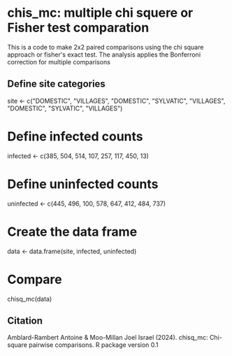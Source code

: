 # chis_mc: multiple chi squere or Fisher test comparation 
This is a code to make 2x2 paired comparisons using the chi square approach or fisher's exact test. 
The analysis applies the Bonferroni correction for multiple comparisons

## Define site categories
site <- c("DOMESTIC", "VILLAGES", "DOMESTIC", "SYLVATIC", "VILLAGES", "DOMESTIC", "SYLVATIC", "VILLAGES")
# Define infected counts
infected <- c(385, 504, 514, 107, 257, 117, 450, 13)
# Define uninfected counts
uninfected <- c(445, 496, 100, 578, 647, 412, 484, 737)
# Create the data frame
data <- data.frame(site, infected, uninfected)

# Compare 
chisq_mc(data)

## Citation

Amblard-Rambert Antoine & Moo-Millan Joel Israel (2024). chisq_mc: Chi-square pairwise comparisons. R package version 0.1
  


